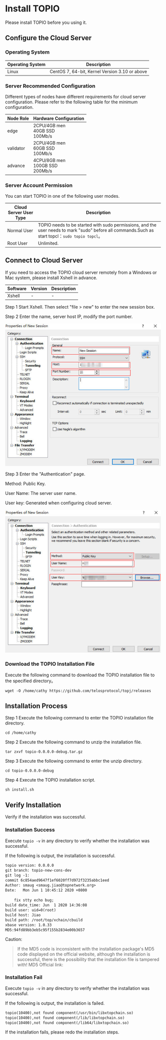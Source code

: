 # Install TOPIO

Please install TOPIO before you using it.

## Configure the Cloud Server 

### Operating System 

| Operating System | Description                                    |
| ---------------- | ---------------------------------------------- |
| Linux            | CentOS 7, 64-bit, Kernel Version 3.10 or above |

### Server Recommended Configuration

Different types of nodes have different requirements for cloud server configuration. Please refer to the following table for the minimum configuration.

| Node Role | Hardware Configuration                 |
| --------- | -------------------------------------- |
| edge      | 2CPU/4GB men<br/>40GB SSD<br/>100Mb/s  |
| validator | 2CPU/4GB men<br/>60GB SSD<br/>100Mb/s  |
| advance   | 4CPU/8GB men<br/>100GB SSD<br/>200Mb/s |

### Server Account Permission 

You can start TOPIO in one of the following user modes.

| Cloud Server User Type | Description                                                  |
| ---------------------- | ------------------------------------------------------------ |
| Normal User            | TOPIO needs to be started with sudo permissions, and the user needs to mark "sudo" before all commands.Such as start topcl：`sudo topio topcl`。 |
| Root User              | Unlimited.                                                   |

## Connect to Cloud Server

If you need to access the TOPIO cloud server remotely from a Windows or Mac system, please install Xshell in advance.

| Software | Version | Description |
| -------- | ------- | ----------- |
| Xshell   | -       | -           |

Step 1 Start Xshell. Then select "file > new" to enter the new session box. 

Step 2 Enter the name, server host IP, modify the port number.

![Snap116](InstallTOPIO.assets/Snap116.jpg)

Step 3 Enter the "Authentication" page.

Method: Public Key.

User Name: The server user name.

User key: Generated when configuring cloud server.

![Snap117](InstallTOPIO.assets/Snap117.jpg)

### Download the TOPIO Installation File

Execute the following command to download the TOPIO installation file to the specified directory。

```
wget -O /home/cathy https://github.com/telosprotocol/topj/releases
```

## Installation Process

Step 1 Execute the following command to enter the TOPIO installation file directory.

```
cd /home/cathy
```

Step 2 Execute the following command to unzip the installation file.

```
tar zxvf topio-0.0.0.0-debug.tar.gz
```

Step 3 Execute the following command to enter the unzip directory. 

```
cd topio-0.0.0.0-debug
```

Step 4 Execute the TOPIO installation script.

```
sh install.sh
```

## Verify Installation

Verify if the installation was successful.

### Installation Success

Execute `topio -v` in any directory to verify whether the installation was successful.

 If the following is output, the installation is successful.

```
topio version: 0.0.0.0
git branch: topio-new-cons-dev
git log -1:
commit 6c854aed9647f1ef6020ff7d972f3235abbc1eed
Author: smaug <smaug.jiao@topnetwork.org>
Date:   Mon Jun 1 10:45:12 2020 +0800

    fix stty echo bug;
build date_time: Jun  1 2020 14:36:08
build user: uid=0(root)
build host: Jiao
build path: /root/top/xchain/cbuild
xbase version: 1.0.33
MD5:94fd89bb3eb5c95f155b2834e00b3657
```

Caution:

> If the MD5 code is inconsistent with the installation package's MD5 code displayed on the official website, although the installation is successful, there is the possibility that the installation file is tampered with! MD5 Official link:

### Installation Fail

Execute `topio -v` in any directory to verify whether the installation was successful.

If the following is output, the installation is failed.

```
topio(10400),not found component(/usr/bin/libxtopchain.so) topio(10400),not found component(/lib/libxtopchain.so) topio(10400),not found component(/lib64/libxtopchain.so)
```

If the installation fails, please redo the installation steps.

